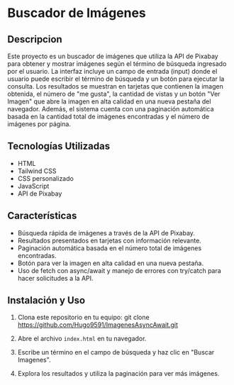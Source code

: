 # Buscador de Imágenes

## Descripcion 
Este proyecto es un buscador de imágenes que utiliza la API de Pixabay para obtener y mostrar imágenes según el término de búsqueda ingresado por el usuario. 
La interfaz incluye un campo de entrada (input) donde el usuario puede escribir el término de búsqueda y un botón para ejecutar la consulta. 
Los resultados se muestran en tarjetas que contienen la imagen obtenida, el número de "me gusta", la cantidad de vistas y un botón "Ver Imagen" que abre la 
imagen en alta calidad en una nueva pestaña del navegador. Además, el sistema cuenta con una paginación automática basada en la cantidad total de imágenes encontradas 
y el número de imágenes por página.

## Tecnologías Utilizadas
- HTML
- Tailwind CSS
- CSS personalizado
- JavaScript
- API de Pixabay

## Características
- Búsqueda rápida de imágenes a través de la API de Pixabay.
- Resultados presentados en tarjetas con información relevante.
- Paginación automática basada en el número total de imágenes encontradas.
- Botón para ver la imagen en alta calidad en una nueva pestaña.
- Uso de fetch con async/await y manejo de errores con try/catch para hacer solicitudes a la API.

## Instalación y Uso
1. Clona este repositorio en tu equipo:
   git clone https://github.com/Hugo9591/ImagenesAsyncAwait.git
   
2. Abre el archivo `index.html` en tu navegador.
3. Escribe un término en el campo de búsqueda y haz clic en "Buscar Imagenes".
4. Explora los resultados y utiliza la paginación para ver más imágenes.

